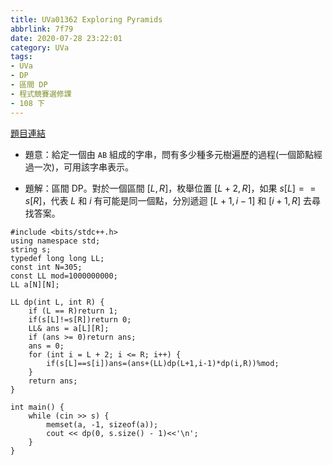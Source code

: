 ```yaml
---
title: UVa01362 Exploring Pyramids
abbrlink: 7f79
date: 2020-07-28 23:22:01
category: UVa
tags:
- UVa
- DP
- 區間 DP
- 程式競賽選修課
- 108 下
---
```

[題目連結](https://onlinejudge.org/index.php?option=com_onlinejudge&Itemid=8&page=show_problem&problem=4108)
* 題意：給定一個由 `AB` 組成的字串，問有多少種多元樹遍歷的過程(一個節點經過一次)，可用該字串表示。
<!-- more -->
* 題解：區間 DP。對於一個區間 $[L,R]$，枚舉位置 $[L+2, R]$，如果 $s[L] == s[R]$，代表 $L$ 和 $i$ 有可能是同一個點，分別遞迴 $[L+1, i-1]$ 和 $[i+1, R]$ 去尋找答案。
```cpp=
#include <bits/stdc++.h>
using namespace std;
string s;
typedef long long LL;
const int N=305;
const LL mod=1000000000;
LL a[N][N];

LL dp(int L, int R) {
	if (L == R)return 1;
	if(s[L]!=s[R])return 0;
	LL& ans = a[L][R];
	if (ans >= 0)return ans;
	ans = 0;
	for (int i = L + 2; i <= R; i++) {
		if(s[L]==s[i])ans=(ans+(LL)dp(L+1,i-1)*dp(i,R))%mod;
	}
	return ans;
}

int main() {
	while (cin >> s) {
		memset(a, -1, sizeof(a));
		cout << dp(0, s.size() - 1)<<'\n';
	}
}
```